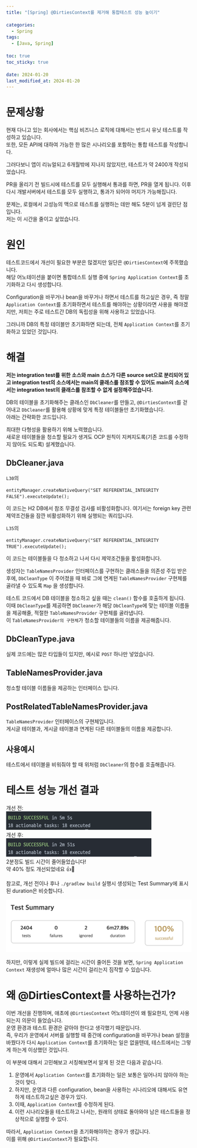 ```yaml
---
title: "[Spring] @DirtiesContext를 제거해 통합테스트 성능 높이기"

categories:
  - Spring
tags:
  - [Java, Spring]

toc: true
toc_sticky: true

date: 2024-01-20
last_modified_at: 2024-01-20
---
```


# 문제상황

현재 다니고 있는 회사에서는 핵심 비즈니스 로직에 대해서는 반드시 유닛 테스트를 작성하고 있습니다.  
또한, 모든 API에 대하여 가능한 한 많은 시나리오를 포함하는 통합 테스트를 작성합니다.

그러다보니 앱이 리뉴얼되고 6개월밖에 지나지 않았지만, 테스트가 약 2400개 작성되었습니다.

PR을 올리기 전 빌드시에 테스트를 모두 실행해서 통과를 하면, PR을 열게 됩니다. 이후 다시 개발서버에서 테스트를 모두 실행하고, 통과가 되어야 머지가 가능해집니다.

문제는, 로컬에서 고성능의 맥으로 테스트를 실행하는 데만 해도 5분이 넘게 걸린단 점입니다.  
저는 이 시간을 줄이고 싶었습니다.

# 원인

테스트코드에서 개선이 필요한 부분은 많겠지만 일단은 `@DirtiesContext`에 주목했습니다.  
해당 어노테이션을 붙이면 통합테스트 실행 중에 `Spring Application Context`를 초기화하고 다시 생성합니다.

Configuration을 바꾸거나 bean을 바꾸거나 하면서 테스트를 하고싶은 경우, 즉 정말 `Application Context`를 초기화하면서 테스트를 해야하는 상황이라면 사용을 해야겠지만, 저희는 주로 테스트간 DB의 독립성을 위해 사용하고 있었습니다.

그러니까 DB의 특정 테이블만 초기화하면 되는데, 전체 `Application Context`를 초기화하고 있었던 것입니다.

# 해결

**저는 integration test를 위한 소스와 main 소스가 다른 source set으로 분리되어 있고 integration test의 소스에서는 main의 클래스를 참조할 수 있어도 main의 소스에서는 integration test의 클래스를 참조할 수 없게 설정해주었습니다.**

DB의 테이블을 초기화해주는 클래스인 `DbCleaner`를 만들고, `@DirtiesContext`를 걷어내고 `DbCleaner`를 활용해 상황에 맞게 특정 테이블들만 초기화했습니다.  
아래는 간략화한 코드입니다.

최대한 다형성을 활용하기 위해 노력했습니다.  
새로운 테이블들을 청소할 필요가 생겨도 OCP 원칙이 지켜지도록(기존 코드를 수정하지 않아도 되도록) 설계했습니다.

## DbCleaner.java

<script src="https://gist.github.com/shyeokchoi/767822acaea65eed2c241183cfd720fe.js"></script>

`L30`의

`entityManager.createNativeQuery("SET REFERENTIAL_INTEGRITY FALSE").executeUpdate();`

이 코드는 H2 DB에서 참조 무결성 검사를 비활성화합니다. 여기서는 foreign key 관련 제약조건들을 잠깐 비활성화하기 위해 실행되는 쿼리입니다.

`L35`의

`entityManager.createNativeQuery("SET REFERENTIAL_INTEGRITY TRUE").executeUpdate();`

이 코드는 테이블들을 다 청소하고 나서 다시 제약조건들을 활성화합니다.

생성자는 `TableNamesProvider` 인터페이스를 구현하는 클래스들을 의존성 주입 받은 후에, `DbCleanType` 이 주어졌을 때 바로 그에 연계된 `TableNamesProvider` 구현체를 골라낼 수 있도록 `Map` 을 생성합니다.

테스트 코드에서 DB 테이블을 청소하고 싶을 때는 `clean()` 함수를 호출하게 됩니다.  
이때 `DbCleanType`를 제공하면 `DbCleaner`가 해당 `DbCleanType`에 맞는 테이블 이름들을 제공해줄, 적절한 `TableNamesProvider` 구현체를 골라냅니다.  
이 `TableNamesProvider의 구현체`가 청소할 테이블들의 이름을 제공해줍니다.

## DbCleanType.java

<script src="https://gist.github.com/shyeokchoi/c7d9dd3b2a9746784dec9afc451d7e46.js"></script>

실제 코드에는 많은 타입들이 있지만, 예시로 `POST` 하나만 넣었습니다.

## TableNamesProvider.java

<script src="https://gist.github.com/shyeokchoi/e014ba3251c736c15c4413bd313b81b4.js"></script>

청소할 테이블 이름들을 제공하는 인터페이스 입니다.

## PostRelatedTableNamesProvider.java

<script src="https://gist.github.com/shyeokchoi/22f8ee3a385bd15f465e63f588ac7ebb.js"></script>

`TableNamesProvider` 인터페이스의 구현체입니다.  
게시글 테이블과, 게시글 테이블과 연계된 다른 테이블들의 이름을 제공합니다.

## 사용예시

<script src="https://gist.github.com/shyeokchoi/735a99c4c235a714872f3d818027226d.js"></script>

테스트에서 테이블을 비워줘야 할 때 위처럼 `DbCleaner`의 함수를 호출해줍니다.

# 테스트 성능 개선 결과

개선 전:  
![digital_delegation_special_char_err](/assets/images/Spring/2024-01-20-remove-dirtiescontext/test_result_before_refactor.png)  
개선 후:  
![digital_delegation_special_char_err](/assets/images/Spring/2024-01-20-remove-dirtiescontext/test_result_after_refactor.png)  
2분정도 빌드 시간이 줄어들었습니다!  
약 40% 정도 개선되었네요 👍🫡

참고로, 개선 전이나 후나 `./gradlew build` 실행시 생성되는 Test Summary에 표시된 duration은 비슷합니다.

![digital_delegation_special_char_err](/assets/images/Spring/2024-01-20-remove-dirtiescontext/gradle_test_summary.png)

하지만, 이렇게 실제 빌드에 걸리는 시간이 줄어든 것을 보면, `Spring Application Context` 재생성에 얼마나 많은 시간이 걸리는지 짐작할 수 있습니다.

# 왜 @DirtiesContext를 사용하는건가?

이번 개선을 진행하며, 애초에 `@DirtiesContext` 어노테이션이 왜 필요한지, 언제 사용되는지 의문이 들었습니다.  
운영 환경과 테스트 환경은 같아야 한다고 생각했기 때문입니다.  
즉, 우리가 운영에서 서버를 실행할 때 중간에 configuration을 바꾸거나 bean 설정을 바꿨다가 다시 `Application Context`를 초기화하는 일은 없을텐데, 테스트에서는 그렇게 하는게 이상했던 것입니다.

이 부분에 대해서 고민해보고 서칭해보면서 알게 된 것은 다음과 같습니다.

1. 운영에서 `Application Context`를 초기화하는 일은 보통은 일어나지 않아야 하는 것이 맞다.
2. 하지만, 운영과 다른 configuration, bean을 사용하는 시나리오에 대해서도 유연하게 테스트하고싶은 경우가 있다.
3. 이때, `Application Context`를 수정하게 된다.
4. 이런 시나리오들을 테스트하고 나서는, 원래의 상태로 돌아와야 남은 테스트들을 정상적으로 실행할 수 있다.

따라서, `Application Context`을 초기화해야하는 경우가 생깁니다.  
이를 위해 `@DirtiesContext`가 필요합니다.
